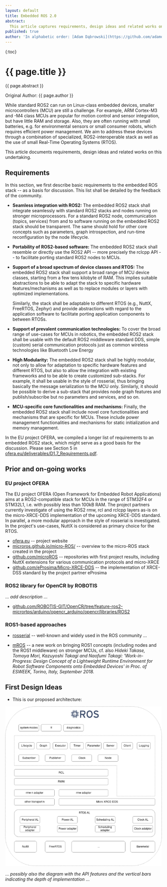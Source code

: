 ```yaml
---
layout: default
title: Embedded ROS 2.0
abstract:
  This article captures requirements, design ideas and related works on a tiny ROS 2.0 stack for microcontrollers.
published: true
author: 'In alphabetic order: [Adam Dąbrowski](https://github.com/adamdbrw), [Borja Outerelo](https://github.com/BorjaOuterelo), [Ingo Luetkebohle](https://github.com/iluetkeb), [Ralph Lange](https://github.com/ralph-lange), [Víctor Mayoral Vilches](https://github.com/vmayoral), ... and many more from Embedded ROS2 Interest Group. Please feel free to add your name.'
---
```


{:toc}

# {{ page.title }}

<div class="abstract" markdown="1">
{{ page.abstract }}
</div>

Original Author: {{ page.author }}

While standard ROS2 can run on Linux-class embedded devices, smaller microcontrollers (MCU) are still a challenge. For example, ARM Cortex-M3 and -M4 class MCUs are popular for motion control and sensor integration, but have little RAM and storage. Also, they are often running with small batteries, e.g. for environmental sensors or small consumer robots, which requires efficient power management. We aim to address these devices through a combination of specialized, ROS2-interoperable stack as well as the use of small Real-Time Operating Systems (RTOS).

This article documents requirements, design ideas and related works on this undertaking.



## Requirements

In this section, we first describe basic requirements to the embedded ROS stack -- as a basis for discussion. This list shall be detailed by the feedback of the community.

*   **Seamless integration with ROS2:** The embedded ROS2 stack shall integrate seamlessly with standard ROS2 stacks and nodes running on stronger microprocessors. For a standard ROS2 node, communication (topics, services) from and to software running on the embedded ROS2 stack should be transparent. The same should hold for other core concepts such as parameters, graph introspection, and run-time reconfiguration by the node lifecycle.

*   **Portability of ROS2-based software:** The embedded ROS2 stack shall resemble or directly use the ROS2 API -- more precisely the rclcpp API -- to facilitate porting standard ROS2 nodes to MCUs.

*   **Support of a broad spectrum of device classes and RTOS:** The embedded ROS2 stack shall support a broad range of MCU device classes, starting from a few tens kilobyte of RAM. This implies suitable abstractions to be able to adapt the stack to specific hardware features/mechanisms as well as to replace modules or layers with optimized implementations.

    Similarly, the stack shall be adaptable to different RTOS (e.g., NuttX, FreeRTOS, Zephyr) and provide abstractions with regard to the application software to facilitate porting application components to between RTOSs.

*   **Support of prevalent communication technologies:** To cover the broad range of use-cases for MCUs in robotics, the embedded ROS2 stack shall be usable with the default ROS2 middleware standard DDS, simple (custom) serial communication protocols just as common wireless technologies like Bluetooth Low Energy

*   **High Modularity:** The embedded ROS2 stack shall be highly modular, not only to allow for adaptation to specific hardware features and different RTOS, but also to allow the integration with existing frameworks and to be able to create customized sub-stacks. For example, it shall be usable in the style of rosserial, thus bringing basically the message serialization to the MCU only. Similarly, it should be possible to derive a sub-stack that provides node graph features and publish/subscribe but no parameters and services, and so on.

*   **MCU-specific core functionalities and mechanisms:** Finally, the embedded ROS2 stack shall include novel core functionalities and mechanisms that are specific for MCUs. These include power management functionalities and mechanisms for static initialization and memory management.

In the EU project OFERA, we compiled a longer list of requirements to an embedded ROS2 stack, which might serve as a good basis for the discussion. Please see Section 5 in [ofera.eu/deliverables/D1.7_Requirements.pdf](http://ofera.eu/deliverables/D1.7_Requirements.pdf).



## Prior and on-going works

### EU project OFERA

The EU project OFERA (Open Framework for Embedded Robot Applications) aims at a ROS2-compatible stack for MCUs in the range of STM32F4 or STM32L1, i.e. with possibly less than 100kB RAM. The project partners currently investigate of using the ROS2 rmw, rcl and rclcpp layers as-is on the micro-XRCE-DDS implementation of the upcoming XRCE-DDS standard. In parallel, a more modular approach in the style of rosserial is investigated. In the project's use-cases, NuttX is considered as primary choice for the RTOS.

*   [ofera.eu](http://ofera.eu/) -- project website
*   [microros.github.io/micro-ROS/](https://microros.github.io/micro-ROS/) -- overview to the micro-ROS stack created in the project
*   [github.com/microROS](https://github.com/microROS) -- repositories with first project results, including NuttX extensions for various communication protocols and micro-XRCE
*   [github.com/eProsima/Micro-XRCE-DDS](https://github.com/eProsima/Micro-XRCE-DDS) -- the implementation of XRCE-DSS standard by the project partner eProsima


### ROS2 library for OpenCR by ROBOTIS

... *add description* ...

*   [github.com/ROBOTIS-GIT/OpenCR/tree/feature-ros2-micrortps/arduino/opencr_arduino/opencr/libraries/ROS2](https://github.com/ROBOTIS-GIT/OpenCR/tree/feature-ros2-micrortps/arduino/opencr_arduino/opencr/libraries/ROS2)


### ROS1-based approaches

*   [rosserial](http://wiki.ros.org/rosserial) -- well-known and widely used in the ROS community ...

*   [mROS](https://github.com/tlk-emb/mROS/) -- a new work on bringing ROS1 concepts (including nodes and the ROS1 middleware) on stronger MCUs, cf. also
    *Hideki Takase, Tomoya Mori, Kazuyoshi Takagi and Naofumi Takagi: 'Work-in-Progress: Design Concept of a Lightweight Runtime Environment for Robot Software Components onto Embedded Devices' in Proc. of ESWEEK, Torino, Italy, September 2018.*

## First Design Ideas

* This is our proposed architecture:

![micro-ROS](/img/embedded/micro-ROS_proposed_architecture.png)

... *possibly also the diagram with the API features and the vertical bars indicating the depth of implementation* ...
